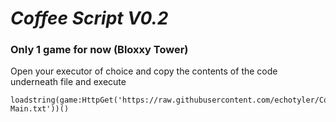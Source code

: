 # ***Coffee Script V0.2***

### Only 1 game for now (Bloxxy Tower)

Open your executor of choice and copy the contents of the code underneath file and execute

```
loadstring(game:HttpGet('https://raw.githubusercontent.com/echotyler/Coffee/main/Coffee-Main.txt'))()
```
